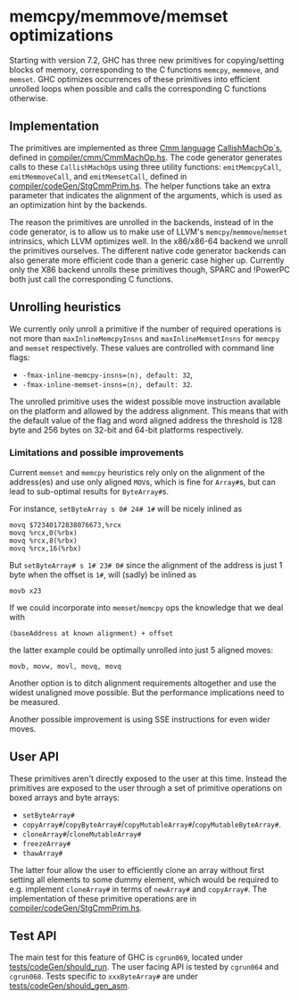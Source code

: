 # memcpy/memmove/memset optimizations

Starting with version 7.2, GHC has three new primitives for copying/setting blocks of memory, corresponding to the C functions `memcpy`, `memmove`, and `memset`. GHC optimizes occurrences of these primitives into efficient unrolled loops when possible and calls the corresponding C functions otherwise.

## Implementation

The primitives are implemented as three [Cmm language](commentary/compiler/cmm-type) [CallishMachOp\`s](commentary/compiler/cmm-type#operators-and-primitive-operations), defined in [compiler/cmm/CmmMachOp.hs](https://gitlab.haskell.org/ghc/ghc/blob/master/compiler/cmm/CmmMachOp.hs). The code generator generates calls to these `CallishMachOp`s using three utility functions: `emitMemcpyCall`, `emitMemmoveCall`, and `emitMemsetCall`, defined in [compiler/codeGen/StgCmmPrim.hs](https://gitlab.haskell.org/ghc/ghc/blob/master/compiler/codeGen/StgCmmPrim.hs). The helper functions take an extra parameter that indicates the alignment of the arguments, which is used as an optimization hint by the backends.

The reason the primitives are unrolled in the backends, instead of in the code generator, is to allow us to make use of LLVM's `memcpy`/`memmove`/`memset` intrinsics, which LLVM  optimizes well. In the x86/x86-64 backend we unroll the primitives ourselves. The different native code generator backends can also generate more efficient code than a generic case higher up. Currently only the X86 backend unrolls these primitives though, SPARC and !PowerPC both just call the corresponding C functions.

## Unrolling heuristics

We currently only unroll a primitive if the number of required operations is not more than `maxInlineMemcpyInsns` and `maxInlineMemsetInsns` for `memcpy` and `memset` respectively. These values are controlled with command line flags:
* `-fmax-inline-memcpy-insns=⟨n⟩, default: 32`,
* `-fmax-inline-memset-insns=⟨n⟩, default: 32`.

The unrolled primitive uses the widest possible move instruction available on the platform and allowed by the address alignment. This means that with the default value of the flag and word aligned address the threshold is 128 byte and 256 bytes on 32-bit and 64-bit platforms respectively.

### Limitations and possible improvements

Current `memset` and `memcpy` heuristics rely only on the alignment of the address(es) and use only aligned `MOV`s, which is fine for `Array#`s, but can lead to sub-optimal results for `ByteArray#`s. 

For instance, `setByteArray s 0# 24# 1#` will be nicely inlined as
```
movq $72340172838076673,%rcx
movq %rcx,0(%rbx)
movq %rcx,8(%rbx)
movq %rcx,16(%rbx)
```

But `setByteArray# s 1# 23# 0#` since the alignment of the address is just 1 byte when the offset is `1#`, will (sadly) be inlined as
```
movb x23
```

If we could incorporate into `memset`/`memcpy` ops the knowledge that we deal with
```
(baseAddress at known alignment) + offset
```
the latter example could be optimally unrolled into just 5 aligned moves:
```
movb, movw, movl, movq, movq
```

Another option is to ditch alignment requirements altogether and use the widest unaligned move possible. But the performance implications need to be measured.

Another possible improvement is using SSE instructions for even wider moves.

## User API

These primitives aren't directly exposed to the user at this time. Instead the primitives are exposed to the user through a set of primitive operations on boxed arrays and byte arrays:

- `setByteArray#`
- `copyArray#`/`copyByteArray#`/`copyMutableArray#`/`copyMutableByteArray#`.
- `cloneArray#`/`cloneMutableArray#`
- `freezeArray#`
- `thawArray#`

The latter four allow the user to efficiently clone an array without first setting all elements to some dummy element, which would be required to e.g. implement `cloneArray#` in terms of `newArray#` and `copyArray#`. The implementation of these primitive operations are in [compiler/codeGen/StgCmmPrim.hs](https://gitlab.haskell.org/ghc/ghc/tree/master/ghc/compiler/codeGen/StgCmmPrim.hs).

## Test API


The main test for this feature of GHC is `cgrun069`, located under [tests/codeGen/should_run](https://gitlab.haskell.org/ghc/ghc/tree/master/testsuite/tests/codeGen/should_run). The user facing API is tested by `cgrun064` and `cgrun068`. Tests specific to `xxxByteArray#` are under [tests/codeGen/should_gen_asm](https://gitlab.haskell.org/ghc/ghc/tree/master/testsuite/tests/codeGen/should_gen_asm).
